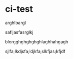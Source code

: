 # ci-test

arghlbargl

safljasfasrglkj

blorgghghghghghlaghhahgagh

sjlfa;lkdjsfa;ldjkfa;slkfjas;kfjdf
